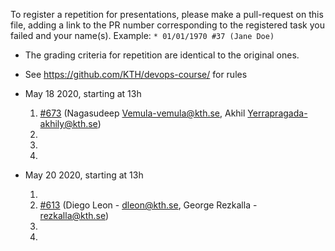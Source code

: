 To register a repetition for presentations, please make a pull-request on this file, adding a link to the PR number corresponding to the registered task you failed and your name(s). Example: `* 01/01/1970 #37 (Jane Doe)`

* The grading criteria for repetition are identical to the original ones.
* See https://github.com/KTH/devops-course/ for rules

* May 18 2020, starting at 13h

  1. [#673](https://github.com/KTH/devops-course/pull/673) (Nagasudeep Vemula-vemula@kth.se, Akhil Yerrapragada-akhily@kth.se)
  1.
  1.
  1.
* May 20 2020, starting at 13h

  1.
  1. [#613](https://github.com/KTH/devops-course/pull/613) (Diego Leon - dleon@kth.se, George Rezkalla - rezkalla@kth.se)
  1. 
  1.


